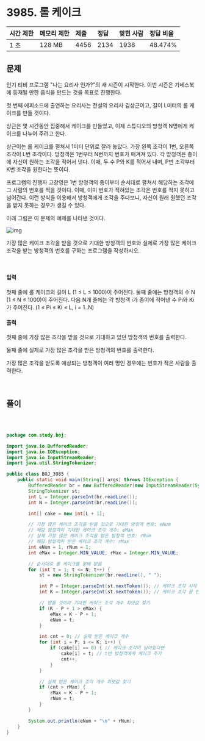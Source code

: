 # 3985. 롤 케이크

| 시간 제한 | 메모리 제한 | 제출 | 정답 | 맞힌 사람 | 정답 비율 |
| :-------- | :---------- | :--- | :--- | :-------- | :-------- |
| 1 초      | 128 MB      | 4456 | 2134 | 1938      | 48.474%   |

## 문제

인기 티비 프로그램 "나는 요리사 인가?"의 새 시즌이 시작한다. 이번 시즌은 기네스북에 등재될 만한 음식을 만드는 것을 목표로 진행한다.

첫 번째 에피소드에 출연하는 요리사는 전설의 요리사 김상근이고, 길이 L미터의 롤 케이크를 만들 것이다.

상근은 몇 시간동안 집중해서 케이크를 만들었고, 이제 스튜디오의 방청객 N명에게 케이크를 나누어 주려고 한다.

상근이는 롤 케이크를 펼쳐서 1미터 단위로 잘라 놓았다. 가장 왼쪽 조각이 1번, 오른쪽 조각이 L번 조각이다. 방청객은 1번부터 N번까지 번호가 매겨져 있다. 각 방청객은 종이에 자신이 원하는 조각을 적어서 낸다. 이때, 두 수 P와 K를 적어서 내며, P번 조각부터 K번 조각을 원한다는 뜻이다.

프로그램의 진행자 고창영은 1번 방청객의 종이부터 순서대로 펼쳐서 해당하는 조각에 그 사람의 번호를 적을 것이다. 이때, 이미 번호가 적혀있는 조각은 번호를 적지 못하고 넘어간다. 이런 방식을 이용해서 방청객에게 조각을 주다보니, 자신이 원래 원했던 조각을 받지 못하는 경우가 생길 수 있다.

아래 그림은 이 문제의 예제를 나타낸 것이다.

![img](https://upload.acmicpc.net/6807aea1-d6c6-4ab4-9850-baf9d53859a1/-/preview/)

가장 많은 케이크 조각을 받을 것으로 기대한 방청객의 번호와 실제로 가장 많은 케이크 조각을 받는 방청객의 번호를 구하는 프로그램을 작성하시오.

<br>

#### 입력

첫째 줄에 롤 케이크의 길이 L (1 ≤ L ≤ 1000)이 주어진다. 둘째 줄에는 방청객의 수 N (1 ≤ N ≤ 1000)이 주어진다. 다음 N개 줄에는 각 방청객 i가 종이에 적어낸 수 Pi와 Ki가 주어진다. (1 ≤ Pi ≤ Ki ≤ L, i = 1..N)

#### 출력

첫째 줄에 가장 많은 조각을 받을 것으로 기대하고 있던 방청객의 번호를 출력한다.

둘째 줄에 실제로 가장 많은 조각을 받은 방청객의 번호를 출력한다.

가장 많은 조각을 받도록 예상되는 방청객이 여러 명인 경우에는 번호가 작은 사람을 출력한다.

<br>

## 풀이

<br>

```java

package com.study.boj;

import java.io.BufferedReader;
import java.io.IOException;
import java.io.InputStreamReader;
import java.util.StringTokenizer;

public class BOJ_3985 {
	public static void main(String[] args) throws IOException {
		BufferedReader br = new BufferedReader(new InputStreamReader(System.in));
		StringTokenizer st;
		int L = Integer.parseInt(br.readLine());
		int N = Integer.parseInt(br.readLine());

		int[] cake = new int[L + 1];

		// 가장 많은 케이크 조각을 받을 것으로 기대한 방청객 번호: eNum
		// 해당 방청객이 기대한 케이크 조각 개수: eMax
		// 실제 가장 많은 케이크 조각을 받은 방청객 번호: rNum
		// 해당 방청객이 받은 케이크 조각 개수: rMax
		int eNum = 1, rNum = 1;
		int eMax = Integer.MIN_VALUE, rMax = Integer.MIN_VALUE;

        // 순서대로 롤 케이크를 분배 받음
		for (int t = 1; t <= N; t++) {
			st = new StringTokenizer(br.readLine(), " ");

			int P = Integer.parseInt(st.nextToken()); // 케이크 조각 시작 번호
			int K = Integer.parseInt(st.nextToken()); // 케이크 조각 끝 번호

            // 받을 것이라 기대한 케이크 조각 개수 최댓값 찾기
			if (K - P + 1 > eMax) {
				eMax = K - P + 1;
				eNum = t;
			}

			int cnt = 0; // 실제 받은 케이크 개수
			for (int i = P; i <= K; i++) {
				if (cake[i] == 0) { // 케이크 조각이 남아있다면
					cake[i] = t; // t번 방청객에게 케이크 주기
					cnt++;
				}
			}

            // 실제 받은 케이크 조각 개수 최댓값 찾기
			if (cnt > rMax) {
				rMax = K - P + 1;
				rNum = t;
			}
		}

		System.out.println(eNum + "\n" + rNum);
	}
}

```
